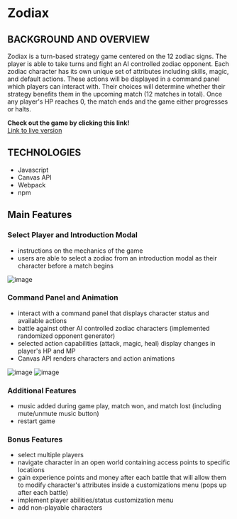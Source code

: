 # Zodiax

## BACKGROUND AND OVERVIEW
Zodiax is a turn-based strategy game centered on the 12 zodiac signs. The player is able to take turns and fight an AI controlled zodiac opponent. Each zodiac character has its own unique set of attributes including skills, magic, and default actions. These actions will be displayed in a command panel which players can interact with. Their choices will determine whether their strategy benefits them in the upcoming match (12 matches in total). Once any player's HP reaches 0, the match ends and the game either progresses or halts.

**Check out the game by clicking this link!**   
[Link to live version](https://mackzumarraga.github.io/Zodiax/)
      

## TECHNOLOGIES
- Javascript
- Canvas API
- Webpack
- npm


## Main Features  

### Select Player and Introduction Modal  
- instructions on the mechanics of the game  
- users are able to select a zodiac from an introduction modal as their character before a match begins  

![image](https://user-images.githubusercontent.com/86270564/154357804-c80a55c5-a8c5-4354-af1e-38fd59fa2e5c.png)


### Command Panel and Animation  
- interact with a command panel that displays character status and available actions	
- battle against other AI controlled zodiac characters (implemented randomized opponent generator)
- selected action capabilities (attack, magic, heal) display changes in player's HP and MP
- Canvas API renders characters and action animations  

![image](https://user-images.githubusercontent.com/86270564/154359447-95f2abc0-7161-4065-a530-58dee71b6ac2.png)
![image](https://user-images.githubusercontent.com/86270564/154359871-ed3748a5-c69c-4273-8cb7-1e7a9562c102.png)  
	
### Additional Features
- music added during game play, match won, and match lost (including mute/unmute music button)
- restart game  

### Bonus Features
- select multiple players
- navigate character in an open world containing access points to specific locations
- gain experience points and money after each battle that will allow them to modify character's attributes inside a customizations menu (pops up after each battle)
- implement player abilities/status customization menu 
- add non-playable characters
